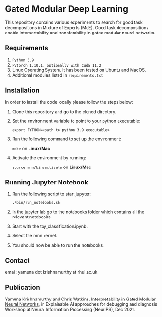 Gated Modular Deep Learning
=======================================================================================================

This repository contains various experiments to search for good task decompositions in Mixture of Experts (MoE). Good task decompositions enable interpertability and transferability in gated modular neural networks. 

Requirements
------------

1. ``Python 3.9`` 
2. ``Pytorch 1.10.1, optionally with Cuda 11.2`` 
3. Linux Operating System. It has been tested on Ubuntu and MacOS. 
4. Additional modules listed in ``requirements.txt``

Installation 
------------

In order to install the code locally please follow the steps below:

1. Clone this repository and go to the cloned directory.

2. Set the environment variable to point to your python executable:

   `export PYTHON=<path to python 3.9 executable>`

3. Run the following command to set up the environment:

   `make` on **Linux/Mac**

4. Activate the environment by running:

   `source mnn/bin/activate` on **Linux/Mac**


Running Jupyter Notebook 
------------------------

1. Run the following script to start jupyter: 

   `./bin/run_notebooks.sh`

2. In the jupyter lab go to the notebooks folder which contains all the relevant notebooks 

3. Start with the toy_classification.ipynb.

4. Select the mnn kernel.

5. You should now be able to run the notebooks.

Contact
-------

email: yamuna dot krishnamurthy at rhul.ac.uk

Publication
-------

Yamuna Krishnamurthy and Chris Watkins, [Interpretability in Gated Modular Neural Networks](https://xai4debugging.github.io/files/papers/interpretability_in_gated_modu.pdf), in Explainable AI approaches for debugging and diagnosis Workshop at Neural Information Processing (NeurIPS), Dec 2021.


